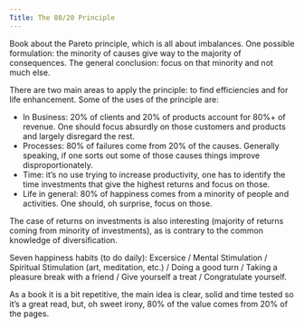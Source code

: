 ```yaml
---
Title: The 80/20 Principle
---
```


Book about the Pareto principle, which is all about imbalances. One possible formulation: the minority of causes give way to the majority of consequences. The general conclusion: focus on that minority and not much else.

There are two main areas to apply the principle: to find efficiencies and for life enhancement. Some of the uses of the principle are:

* In Business: 20% of clients and 20% of products account for 80%+ of revenue. One should focus absurdly on those customers and products and largely disregard the rest.
* Processes: 80% of failures come from 20% of the causes. Generally speaking, if one sorts out some of those causes things improve disproportionately.
* Time: it’s no use trying to increase productivity, one has to identify the time investments that give the highest returns and focus on those.
* Life in general: 80% of happiness comes from a minority of people and activities. One should, oh surprise, focus on those.

The case of returns on investments is also interesting (majority of returns coming from minority of investments), as is contrary to the common knowledge of diversification.

Seven happiness habits (to do daily): Excersice / Mental Stimulation / Spiritual Stimulation (art, meditation, etc.) / Doing a good turn / Taking a pleasure break with a friend / Give yourself a treat / Congratulate yourself.

As a book it is a bit repetitive, the main idea is clear, solid and time tested so it’s a great read, but, oh sweet irony, 80% of the value comes from 20% of the pages.
